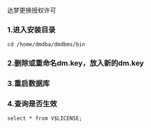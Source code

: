 达梦更换授权许可

### 1.进入安装目录
```
cd /home/dmdba/dmdbms/bin
```

### 2.删除或重命名dm.key，放入新的dm.key

### 3.重启数据库

### 4.查询是否生效
```
select * from V$LICENSE;
```
